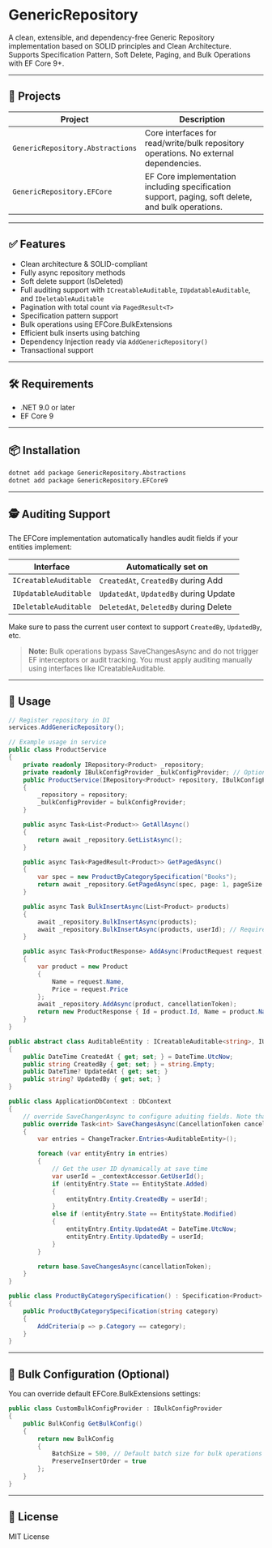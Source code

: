 
# GenericRepository

A clean, extensible, and dependency-free Generic Repository implementation based on SOLID principles and Clean Architecture.  
Supports Specification Pattern, Soft Delete, Paging, and Bulk Operations with EF Core 9+.

---

## 📁 Projects

| Project | Description |
|--------|-------------|
| `GenericRepository.Abstractions` | Core interfaces for read/write/bulk repository operations. No external dependencies. |
| `GenericRepository.EFCore` | EF Core implementation including specification support, paging, soft delete, and bulk operations.

---

## ✅ Features

- Clean architecture & SOLID-compliant
- Fully async repository methods
- Soft delete support (IsDeleted)
- Full auditing support with `ICreatableAuditable`, `IUpdatableAuditable`, and `IDeletableAuditable`
- Pagination with total count via `PagedResult<T>`
- Specification pattern support
- Bulk operations using EFCore.BulkExtensions
- Efficient bulk inserts using batching
- Dependency Injection ready via `AddGenericRepository()`
- Transactional support

---

## 🛠️ Requirements

- .NET 9.0 or later
- EF Core 9

---

## 📦 Installation

```bash
dotnet add package GenericRepository.Abstractions
dotnet add package GenericRepository.EFCore9
```

---

## 🕵️ Auditing Support

The EFCore implementation automatically handles audit fields if your entities implement:

| Interface | Automatically set on |
|----------|-----------------------|
| `ICreatableAuditable` | `CreatedAt`, `CreatedBy` during Add |
| `IUpdatableAuditable` | `UpdatedAt`, `UpdatedBy` during Update |
| `IDeletableAuditable` | `DeletedAt`, `DeletedBy` during Delete |

Make sure to pass the current user context to support `CreatedBy`, `UpdatedBy`, etc.
> **Note:** Bulk operations bypass SaveChangesAsync and do not trigger EF interceptors or audit tracking. You must apply auditing manually using interfaces like ICreatableAuditable.

---

## 🧪 Usage

```csharp
// Register repository in DI
services.AddGenericRepository();

// Example usage in service
public class ProductService
{
    private readonly IRepository<Product> _repository;
    private readonly IBulkConfigProvider _bulkConfigProvider; // Optional, if you want using bulk operations. this is default config, also you can use custom config
    public ProductService(IRepository<Product> repository, IBulkConfigProvider bulkConfigProvider)
    {
        _repository = repository;
        _bulkConfigProvider = bulkConfigProvider;
    }

    public async Task<List<Product>> GetAllAsync()
    {
        return await _repository.GetListAsync();
    }

    public async Task<PagedResult<Product>> GetPagedAsync()
    {
        var spec = new ProductByCategorySpecification("Books");
        return await _repository.GetPagedAsync(spec, page: 1, pageSize: 10);
    }

    public async Task BulkInsertAsync(List<Product> products)
    {
        await _repository.BulkInsertAsync(products);
        await _repository.BulkInsertAsync(products, userId); // Required if auditing is enabled
    }

    public async Task<ProductResponse> AddAsync(ProductRequest request, CancellationToken cancellationToken = default)
    {
        var product = new Product
        {
            Name = request.Name,
            Price = request.Price
        };
        await _repository.AddAsync(product, cancellationToken);
        return new ProductResponse { Id = product.Id, Name = product.Name };
    }
}

public abstract class AuditableEntity : ICreatableAuditable<string>, IUpdatableAuditable<string?>
{
    public DateTime CreatedAt { get; set; } = DateTime.UtcNow;
    public string CreatedBy { get; set; } = string.Empty;
    public DateTime? UpdatedAt { get; set; }
    public string? UpdatedBy { get; set; }
}

public class ApplicationDbContext : DbContext
{
    // override SaveChangerAsync to configure aduiting fields. Note that: this didn't work with bulk operations
    public override Task<int> SaveChangesAsync(CancellationToken cancellationToken = default)
    {
        var entries = ChangeTracker.Entries<AuditableEntity>();

        foreach (var entityEntry in entries)
        {
            // Get the user ID dynamically at save time
            var userId = _contextAccessor.GetUserId();
            if (entityEntry.State == EntityState.Added)
            {
                entityEntry.Entity.CreatedBy = userId!;
            }
            else if (entityEntry.State == EntityState.Modified)
            {
                entityEntry.Entity.UpdatedAt = DateTime.UtcNow;
                entityEntry.Entity.UpdatedBy = userId;
            }
        }

        return base.SaveChangesAsync(cancellationToken);
    }
}

public class ProductByCategorySpecification() : Specification<Product>
{
    public ProductByCategorySpecification(string category)
    {
        AddCriteria(p => p.Category == category);
    }
}
```

---

## 🔧 Bulk Configuration (Optional)

You can override default EFCore.BulkExtensions settings:

```csharp
public class CustomBulkConfigProvider : IBulkConfigProvider
{
    public BulkConfig GetBulkConfig()
    {
        return new BulkConfig
        {
            BatchSize = 500, // Default batch size for bulk operations 1000
            PreserveInsertOrder = true
        };
    }
}
```

---

## 📜 License

MIT License
